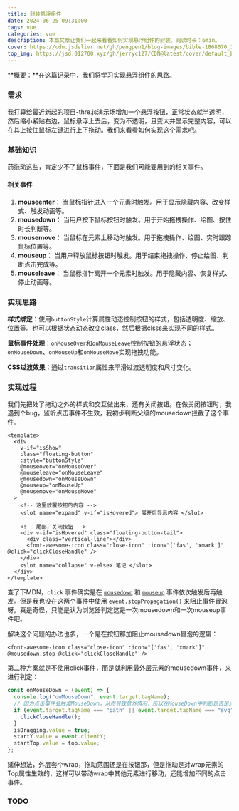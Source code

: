```yaml
---
title: 封装悬浮组件
date: 2024-06-25 09:31:00
tags: vue
categories: vue
description: 本篇文章让我们一起来看看如何实现悬浮组件的封装。阅读时长：6min。
cover: https://cdn.jsdelivr.net/gh/pengpen1/blog-images/bible-1868070_1280.jpg
top_img: https://jsd.012700.xyz/gh/jerryc127/CDN@latest/cover/default_bg.png
---
```

**概要：**在这篇记录中，我们将学习实现悬浮组件的思路。

### 需求

我打算给最近新起的项目-thre.js演示场增加一个悬浮按钮，正常状态就半透明，然后缩小紧贴右边，鼠标悬浮上去后，变为不透明，且变大并显示完整内容，可以在其上按住鼠标左键进行上下拖动。我们来看看如何实现这个需求吧。



### 基础知识

药拖动这些，肯定少不了鼠标事件，下面是我们可能要用到的相关事件。

#### 相关事件

1. **mouseenter**： 当鼠标指针进入一个元素时触发。用于显示隐藏内容、改变样式、触发动画等。
2. **mousedown**： 当用户按下鼠标按钮时触发。用于开始拖拽操作、绘图、按住时长判断等。
3. **mousemove**： 当鼠标在元素上移动时触发。用于拖拽操作、绘图、实时跟踪鼠标位置等。
4. **mouseup**： 当用户释放鼠标按钮时触发。用于结束拖拽操作、停止绘图、判断点击完成等。
5. **mouseleave**： 当鼠标指针离开一个元素时触发。用于隐藏内容、恢复样式、停止动画等。



### 实现思路

**样式绑定**：使用`buttonStyle`计算属性动态控制按钮的样式，包括透明度、缩放、位置等。也可以根据状态动态改变class，然后根据clsss来实现不同的样式。

**鼠标事件处理**：`onMouseOver`和`onMouseLeave`控制按钮的悬浮状态；`onMouseDown`、`onMouseUp`和`onMouseMove`实现拖拽功能。

**CSS过渡效果**：通过`transition`属性来平滑过渡透明度和尺寸变化。



### 实现过程

我们先把处了拖动之外的样式和交互做出来，还有关闭按钮。在做关闭按钮时，我遇到个bug，监听点击事件不生效，我初步判断父级的mousedown拦截了这个事件。

```vue
<template>
  <div
    v-if="isShow"
    class="floating-button"
    :style="buttonStyle"
    @mouseover="onMouseOver"
    @mouseleave="onMouseLeave"
    @mousedown="onMouseDown"
    @mouseup="onMouseUp"
    @mousemove="onMouseMove"
  >
    <!-- 这里放置按钮的内容 -->
    <slot name="expand" v-if="isHovered"> 展开后显示内容 </slot>

    <!-- 尾部，关闭按钮 -->
    <div v-if="isHovered" class="floating-button-tail">
      <div class="vertical-line"></div>
      <font-awesome-icon class="close-icon" :icon="['fas', 'xmark']" @click="clickCloseHandle" />
    </div>
    <slot name="collapse" v-else> 笔记 </slot>
  </div>
</template>
```

查了下MDN，`click` 事件确实是在 [`mousedown`](https://developer.mozilla.org/zh-CN/docs/Web/API/Element/mousedown_event) 和 [`mouseup`](https://developer.mozilla.org/zh-CN/docs/Web/API/Element/mouseup_event) 事件依次触发后再触发。但是我也没在这两个事件中使用 `event.stopPropagation()` 来阻止事件冒泡呀。真是奇怪，只能是认为浏览器判定这是一次mousedown和一次mouseup事件吧。

解决这个问题的办法也多，一个是在按钮那加阻止mousedown冒泡的逻辑：

```
<font-awesome-icon class="close-icon" :icon="['fas', 'xmark']" @mousedown.stop @click="clickCloseHandle" />
```

第二种方案就是不使用click事件，而是就利用最外层元素的mousedown事件，来进行判定：

```js
const onMouseDown = (event) => {
  console.log("onMouseDown", event.target.tagName);
  // 因为点击事件会触发MouseDown，从而导致意外情况，所以在MouseDown中判断是否是点击事件
  if (event.target.tagName === "path" || event.target.tagName === "svg") {
    clickCloseHandle();
  }
  isDragging.value = true;
  startY.value = event.clientY;
  startTop.value = top.value;
};
```

延伸想法，外层套个wrap，拖动范围还是在按钮那，但是拖动是对wrap元素的Top属性生效的，这样可以带动wrap中其他元素进行移动，还能增加不同的点击事件。



### TODO



